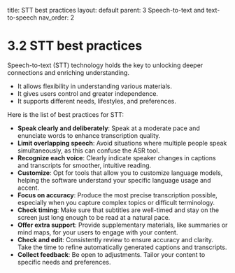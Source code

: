 title: STT best practices
layout: default 
parent: 3 Speech-to-text and text-to-speech
nav_order: 2

# 3.2 STT best practices

Speech-to-text (STT) technology holds the key to unlocking deeper connections and enriching understanding.

- It allows flexibility in understanding various materials.
- It gives users control and greater independence.
- It supports different needs, lifestyles, and preferences.

Here is the list of best practices for STT:

- **Speak clearly and deliberately**: Speak at a moderate pace and enunciate words to enhance transcription quality.
- **Limit overlapping speech**: Avoid situations where multiple people speak simultaneously, as this can confuse the ASR tool.
- **Recognize each voice**: Clearly indicate speaker changes in captions and transcripts for smoother, intuitive reading.
- **Customize**: Opt for tools that allow you to customize language models, helping the software understand your specific language usage and accent.
- **Focus on accuracy**: Produce the most precise transcription possible, especially when you capture complex topics or difficult terminology.
- **Check timing**: Make sure that subtitles are well-timed and stay on the screen just long enough to be read at a natural pace.
- **Offer extra support**: Provide supplementary materials, like summaries or mind maps, for your users to engage with your content.
- **Check and edit**: Consistently review to ensure accuracy and clarity. Take the time to refine automatically generated captions and transcripts.
- **Collect feedback**: Be open to adjustments. Tailor your content to specific needs and preferences.
